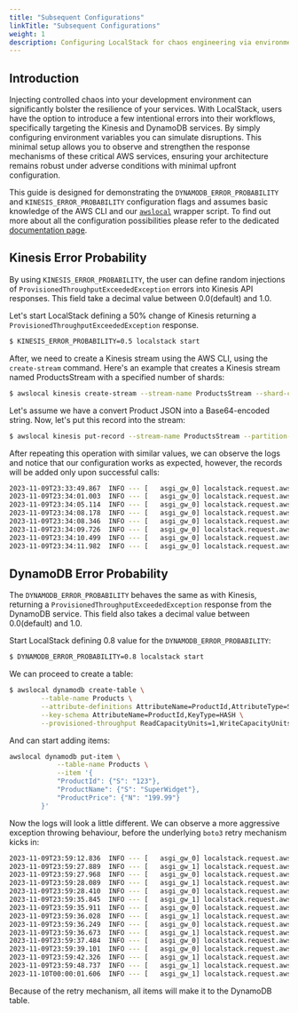 ```yaml
---
title: "Subsequent Configurations"
linkTitle: "Subsequent Configurations"
weight: 1
description: Configuring LocalStack for chaos engineering via environment variables.
---
```


## Introduction

Injecting controlled chaos into your development environment can significantly bolster the resilience of your services. 
With LocalStack, users have the option to introduce a few intentional errors into their workflows, specifically targeting
the Kinesis and DynamoDB services. By simply configuring environment variables you can simulate disruptions. This minimal 
setup allows you to observe and strengthen the response mechanisms of these critical AWS services, ensuring your 
architecture remains robust under adverse conditions with minimal upfront configuration.

This guide is designed for demonstrating the `DYNAMODB_ERROR_PROBABILITY` and `KINESIS_ERROR_PROBABILITY` configuration flags 
and assumes basic knowledge of the AWS CLI and our [`awslocal`](https://github.com/localstack/awscli-local) wrapper script.
To find out more about all the configuration possibilities please refer to the dedicated [documentation page](/references/configuration/).

## Kinesis Error Probability

By using `KINESIS_ERROR_PROBABILITY`, the user can define random injections of `ProvisionedThroughputExceededException` errors into Kinesis API responses.
This field take a decimal value between 0.0(default) and 1.0.

Let's start LocalStack defining a 50% change of Kinesis returning a `ProvisionedThroughputExceededException` response.

```bash
$ KINESIS_ERROR_PROBABILITY=0.5 localstack start
```

After, we need to create a Kinesis stream using the AWS CLI, using the `create-stream` command. Here's an example that 
creates a Kinesis stream named ProductsStream with a specified number of shards:

```bash
$ awslocal kinesis create-stream --stream-name ProductsStream --shard-count 1
```

Let's assume we have a convert Product JSON into a Base64-encoded string. Now, let's put this record into the stream:

```bash
$ awslocal kinesis put-record --stream-name ProductsStream --partition-key "12345" --data "eyJwcm9kdWN0SWQiOiIxMjMiLCJwcm9kdWN0TmFtZSI6IlN1cGVyV2lkZ2V0IiwicHJvZHVjdFByaWNlIjoiMTk5Ljk5In0="
```

After repeating this operation with similar values, we can observe the logs and notice that our configuration works as expected, however, the records 
will be added only upon successful calls:

```bash
2023-11-09T23:33:49.867  INFO --- [   asgi_gw_0] localstack.request.aws     : AWS kinesis.CreateStream => 200
2023-11-09T23:34:01.003  INFO --- [   asgi_gw_0] localstack.request.aws     : AWS kinesis.PutRecord => 200
2023-11-09T23:34:05.114  INFO --- [   asgi_gw_0] localstack.request.aws     : AWS kinesis.PutRecord => 200
2023-11-09T23:34:08.178  INFO --- [   asgi_gw_0] localstack.request.aws     : AWS kinesis.PutRecord => 400 (ProvisionedThroughputExceededException)
2023-11-09T23:34:08.346  INFO --- [   asgi_gw_0] localstack.request.aws     : AWS kinesis.PutRecord => 200
2023-11-09T23:34:09.726  INFO --- [   asgi_gw_0] localstack.request.aws     : AWS kinesis.PutRecord => 400 (ProvisionedThroughputExceededException)
2023-11-09T23:34:10.499  INFO --- [   asgi_gw_0] localstack.request.aws     : AWS kinesis.PutRecord => 200
2023-11-09T23:34:11.982  INFO --- [   asgi_gw_0] localstack.request.aws     : AWS kinesis.PutRecord => 200
```

## DynamoDB Error Probability

The `DYNAMODB_ERROR_PROBABILITY` behaves the same as with Kinesis, returning a `ProvisionedThroughputExceededException` response from the DynamoDB service.
This field also takes a decimal value between 0.0(default) and 1.0.

Start LocalStack defining 0.8 value for the `DYNAMODB_ERROR_PROBABILITY`:

```bash
$ DYNAMODB_ERROR_PROBABILITY=0.8 localstack start
```

We can proceed to create a table:

```bash
$ awslocal dynamodb create-table \
        --table-name Products \
        --attribute-definitions AttributeName=ProductId,AttributeType=S \
        --key-schema AttributeName=ProductId,KeyType=HASH \
        --provisioned-throughput ReadCapacityUnits=1,WriteCapacityUnits=1
```

And can start adding items:

```bash
awslocal dynamodb put-item \
            --table-name Products \
            --item '{
            "ProductId": {"S": "123"},
            "ProductName": {"S": "SuperWidget"},
            "ProductPrice": {"N": "199.99"}
        }'
```

Now the logs will look a little different. We can observe a more aggressive exception throwing behaviour, before the underlying `boto3`
retry mechanism kicks in:

```bash
2023-11-09T23:59:12.836  INFO --- [   asgi_gw_0] localstack.request.aws     : AWS dynamodb.CreateTable => 200
2023-11-09T23:59:27.889  INFO --- [   asgi_gw_1] localstack.request.aws     : AWS dynamodb.PutItem => 400 (ProvisionedThroughputExceededException)
2023-11-09T23:59:27.968  INFO --- [   asgi_gw_0] localstack.request.aws     : AWS dynamodb.PutItem => 400 (ProvisionedThroughputExceededException)
2023-11-09T23:59:28.089  INFO --- [   asgi_gw_1] localstack.request.aws     : AWS dynamodb.PutItem => 400 (ProvisionedThroughputExceededException)
2023-11-09T23:59:28.410  INFO --- [   asgi_gw_0] localstack.request.aws     : AWS dynamodb.PutItem => 200
2023-11-09T23:59:35.845  INFO --- [   asgi_gw_1] localstack.request.aws     : AWS dynamodb.PutItem => 400 (ProvisionedThroughputExceededException)
2023-11-09T23:59:35.911  INFO --- [   asgi_gw_0] localstack.request.aws     : AWS dynamodb.PutItem => 400 (ProvisionedThroughputExceededException)
2023-11-09T23:59:36.028  INFO --- [   asgi_gw_1] localstack.request.aws     : AWS dynamodb.PutItem => 400 (ProvisionedThroughputExceededException)
2023-11-09T23:59:36.249  INFO --- [   asgi_gw_0] localstack.request.aws     : AWS dynamodb.PutItem => 400 (ProvisionedThroughputExceededException)
2023-11-09T23:59:36.673  INFO --- [   asgi_gw_1] localstack.request.aws     : AWS dynamodb.PutItem => 400 (ProvisionedThroughputExceededException)
2023-11-09T23:59:37.484  INFO --- [   asgi_gw_0] localstack.request.aws     : AWS dynamodb.PutItem => 400 (ProvisionedThroughputExceededException)
2023-11-09T23:59:39.101  INFO --- [   asgi_gw_0] localstack.request.aws     : AWS dynamodb.PutItem => 400 (ProvisionedThroughputExceededException)
2023-11-09T23:59:42.326  INFO --- [   asgi_gw_1] localstack.request.aws     : AWS dynamodb.PutItem => 400 (ProvisionedThroughputExceededException)
2023-11-09T23:59:48.737  INFO --- [   asgi_gw_1] localstack.request.aws     : AWS dynamodb.PutItem => 400 (ProvisionedThroughputExceededException)
2023-11-10T00:00:01.606  INFO --- [   asgi_gw_1] localstack.request.aws     : AWS dynamodb.PutItem => 200
```

Because of the retry mechanism, all items will make it to the DynamoDB table.